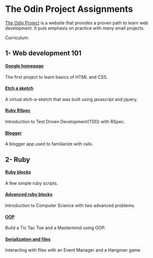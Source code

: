 # The Odin Project Assignments

[The Odin Project](http://www.theodinproject.com/home) is a website that provides a proven path to learn web development. It puts emphasis on practice with many small projects.


Curriculum:

## 1- Web development 101

#### [Google homepage](https://github.com/florianmainguy/theodinproject/tree/master/web-development-101/google-homepage)
The first project to learn basics of HTML and CSS.

#### [Etch a sketch](https://github.com/florianmainguy/theodinproject/tree/master/web-development-101/etch-a-sketch)
A virtual etch-a-sketch that was built using javascript and jquery.

#### [Ruby RSpec](https://github.com/florianmainguy/theodinproject/tree/master/web-development-101/test-first-ruby)
Introduction to Test Driven Development(TDD) with RSpec.

#### [Blogger](https://github.com/florianmainguy/theodinproject/tree/master/web-development-101/blogger-rails)
A blogger app used to familiarize with rails.

## 2- Ruby

#### [Ruby blocks](https://github.com/florianmainguy/theodinproject/blob/master/ruby/building-blocks)
A few simple ruby scripts.

#### [Advanced ruby blocks](https://github.com/florianmainguy/theodinproject/blob/master/ruby/advanced-building-blocks)
Introduction to Computer Science with two advanced problems.

#### [OOP](https://github.com/florianmainguy/theodinproject/tree/master/ruby/OOP)
Build a Tic Tac Toe and a Mastermind using OOP.

#### [Serialization and files](https://github.com/florianmainguy/theodinproject/tree/master/ruby/serialization-and-working-with-files)
Interacting with files with an Event Manager and a Hangman game.
